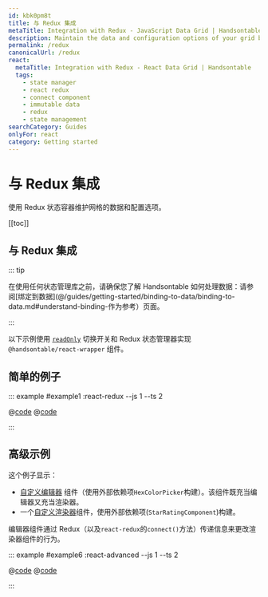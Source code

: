 ```yaml
---
id: kbk0pm8t
title: 与 Redux 集成
metaTitle: Integration with Redux - JavaScript Data Grid | Handsontable
description: Maintain the data and configuration options of your grid by using the Redux state container.
permalink: /redux
canonicalUrl: /redux
react:
  metaTitle: Integration with Redux - React Data Grid | Handsontable
  tags:
    - state manager
    - react redux
    - connect component
    - immutable data
    - redux
    - state management
searchCategory: Guides
onlyFor: react
category: Getting started
---
```


# 与 Redux 集成

使用 Redux 状态容器维护网格的数据和配置选项。

[[toc]]

## 与 Redux 集成

::: tip

在使用任何状态管理库之前，请确保您了解 Handsontable 如何处理数据：请参阅[绑定到数据](@/guides/getting-started/binding-to-data/binding-to-data.md#understand-binding-作为参考）页面。

:::

以下示例使用 [`readOnly`](@/api/options.md#readonly) 切换开关和 Redux 状态管理器实现 `@handsontable/react-wrapper` 组件。

## 简单的例子

::: example #example1 :react-redux --js 1 --ts 2

@[code](@/content/guides/getting-started/react-redux/react/example1.jsx)
@[code](@/content/guides/getting-started/react-redux/react/example1.tsx)

:::

## 高级示例

这个例子显示：
- [自定义编辑器](@/guides/cell-functions/cell-editor/cell-editor.md#component-based-editors) 组件（使用外部依赖项`HexColorPicker`构建）。该组件既充当编辑器又充当渲染器。
- 一个[自定义渲染器](@/guides/cell-functions/cell-renderer/cell-renderer.md#declare-a-custom-renderer-as-a-component)组件，使用外部依赖项(`StarRatingComponent`)构建。

编辑器组件通过 Redux（以及`react-redux`的`connect()`方法）传递信息来更改渲染器组件的行为。

::: example #example6 :react-advanced --js 1 --ts 2

@[code](@/content/guides/getting-started/react-redux/react/example6.jsx)
@[code](@/content/guides/getting-started/react-redux/react/example6.tsx)

:::
